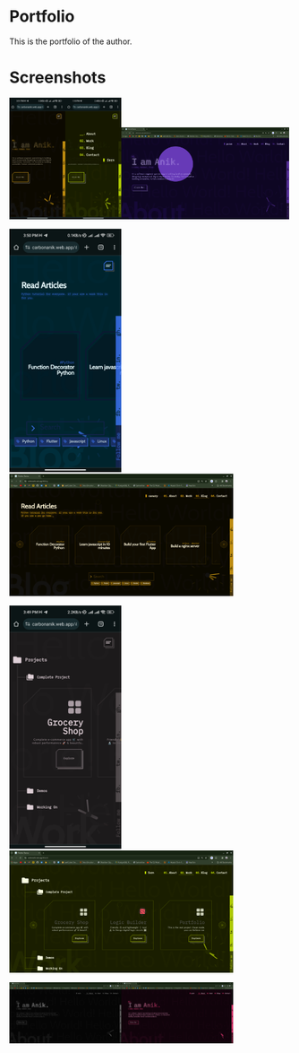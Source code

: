 # Portfolio

This is the portfolio of the author.

# Screenshots

<img src="screenshots/about_mobile_canary.jpg" width="100"><img src="screenshots/about_mobile_farn_menu_down.jpg" width="100"><img src="screenshots/about_pc_prism.png" width="300">

<img src="screenshots/blog_mobile_space.jpg" width="200"><img src="screenshots/blog_pc_canary.png" width="400">

<img src="screenshots/work_mobile_mute.jpg" width="200"><img src="screenshots/project_pc_fern.png" width="400">

<img src="screenshots/intro_pc_moto.png" width="200"><img src="screenshots/intro_pc_pink.png" width="200">
